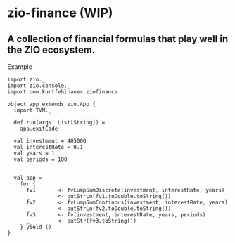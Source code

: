 # zio-finance (WIP)

## A collection of financial formulas that play well in the ZIO ecosystem.


Example
```
import zio._
import zio.console._
import com.kurtfehlhauer.ziofinance

object app extends zio.App {
  import TVM._

  def run(args: List[String]) =
    app.exitCode

  val investment = 405000
  val interestRate = 0.1
  val years = 1
  val periods = 100


  val app =
    for {
      fv1       <- fvLumpSumDiscrete(investment, interestRate, years)
      _         <- putStrLn(fv1.toDouble.toString())
      fv2       <- fvLumpSumContinous(investment, interestRate, years)
      _         <- putStrLn(fv2.toDouble.toString())
      fv3       <- fv(investment, interestRate, years, periods)
      _         <- putStr(fv3.toString())
    } yield ()
}
```

